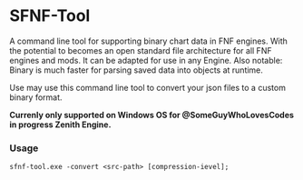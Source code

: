 # SFNF-Tool
A command line tool for supporting binary chart data in FNF engines. With the potential to becomes an open standard file architecture for all FNF engines and mods. It can be adapted for use in any Engine. 
Also notable: Binary is much faster for parsing saved data into objects at runtime.

Use may use this command line tool to convert your json files to a custom binary format. 

**Currenly only supported on Windows OS for @SomeGuyWhoLovesCodes in progress Zenith Engine.**

### Usage
```cli
sfnf-tool.exe -convert <src-path> [compression-ievel];
```

